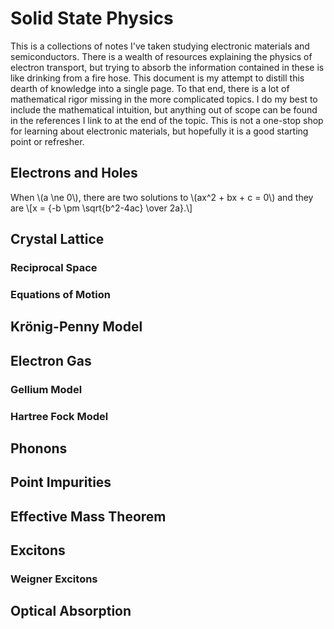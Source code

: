 # Solid State Physics

This is a collections of notes I've taken studying electronic materials and semiconductors. 
There is a wealth of resources explaining the physics of electron transport, but trying to absorb the information contained in these is like drinking from a fire hose. 
This document is my attempt to distill this dearth of knowledge into a single page. 
To that end, there is a lot of mathematical rigor missing in the more complicated topics. 
I do my best to include the mathematical intuition, but anything out of scope can be found in the references I link to at the end of the topic. 
This is not a one-stop shop for learning about electronic materials, but hopefully it is a good starting point or refresher.

## Electrons and Holes
  <p>When \(a \ne 0\), there are two solutions to \(ax^2 + bx + c = 0\) and they are
  \[x = {-b \pm \sqrt{b^2-4ac} \over 2a}.\]</p>

## Crystal Lattice 

### Reciprocal Space

### Equations of Motion

## Kr&ouml;nig-Penny Model

## Electron Gas

### Gellium Model

### Hartree Fock Model

## Phonons

## Point Impurities

## Effective Mass Theorem

## Excitons

### Weigner Excitons

## Optical Absorption
